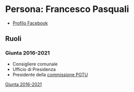 # Persona: Francesco Pasquali

- [Profilo Facebook](https://www.facebook.com/francesco.pasquali.7)

## Ruoli

### Giunta 2016-2021

- Consigliere comunale
- Ufficio di Presidenza
- Presidente della [commissione PGTU](/data/PGTU.md#commissione-pgtu)

[Giunta 2016-2021](/data/consiglio-comunale.md#giunta-2016-2021)
